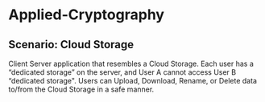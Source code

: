 # Applied-Cryptography

## Scenario: Cloud Storage
Client Server application that resembles a Cloud Storage. Each user has a “dedicated storage” on the server, and User A cannot access User B “dedicated storage".
Users can Upload, Download, Rename, or Delete data to/from the Cloud Storage in a safe manner.

